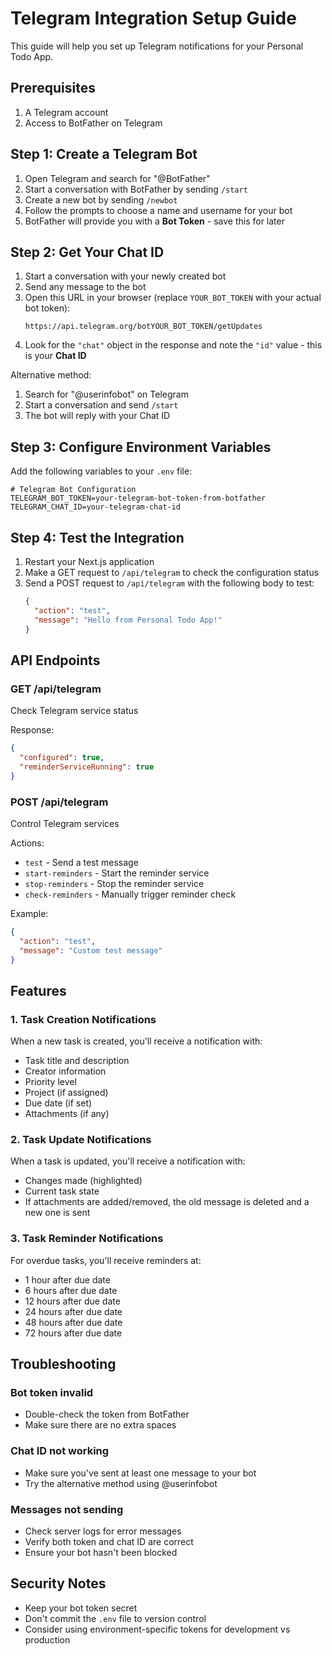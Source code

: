 # Telegram Integration Setup Guide

This guide will help you set up Telegram notifications for your Personal Todo App.

## Prerequisites

1. A Telegram account
2. Access to BotFather on Telegram

## Step 1: Create a Telegram Bot

1. Open Telegram and search for "@BotFather"
2. Start a conversation with BotFather by sending `/start`
3. Create a new bot by sending `/newbot`
4. Follow the prompts to choose a name and username for your bot
5. BotFather will provide you with a **Bot Token** - save this for later

## Step 2: Get Your Chat ID

1. Start a conversation with your newly created bot
2. Send any message to the bot
3. Open this URL in your browser (replace `YOUR_BOT_TOKEN` with your actual bot token):
   ```
   https://api.telegram.org/botYOUR_BOT_TOKEN/getUpdates
   ```
4. Look for the `"chat"` object in the response and note the `"id"` value - this is your **Chat ID**

Alternative method:
1. Search for "@userinfobot" on Telegram
2. Start a conversation and send `/start`
3. The bot will reply with your Chat ID

## Step 3: Configure Environment Variables

Add the following variables to your `.env` file:

```env
# Telegram Bot Configuration
TELEGRAM_BOT_TOKEN=your-telegram-bot-token-from-botfather
TELEGRAM_CHAT_ID=your-telegram-chat-id
```

## Step 4: Test the Integration

1. Restart your Next.js application
2. Make a GET request to `/api/telegram` to check the configuration status
3. Send a POST request to `/api/telegram` with the following body to test:
   ```json
   {
     "action": "test",
     "message": "Hello from Personal Todo App!"
   }
   ```

## API Endpoints

### GET /api/telegram
Check Telegram service status

Response:
```json
{
  "configured": true,
  "reminderServiceRunning": true
}
```

### POST /api/telegram
Control Telegram services

Actions:
- `test` - Send a test message
- `start-reminders` - Start the reminder service
- `stop-reminders` - Stop the reminder service
- `check-reminders` - Manually trigger reminder check

Example:
```json
{
  "action": "test",
  "message": "Custom test message"
}
```

## Features

### 1. Task Creation Notifications
When a new task is created, you'll receive a notification with:
- Task title and description
- Creator information
- Priority level
- Project (if assigned)
- Due date (if set)
- Attachments (if any)

### 2. Task Update Notifications
When a task is updated, you'll receive a notification with:
- Changes made (highlighted)
- Current task state
- If attachments are added/removed, the old message is deleted and a new one is sent

### 3. Task Reminder Notifications
For overdue tasks, you'll receive reminders at:
- 1 hour after due date
- 6 hours after due date
- 12 hours after due date
- 24 hours after due date
- 48 hours after due date
- 72 hours after due date

## Troubleshooting

### Bot token invalid
- Double-check the token from BotFather
- Make sure there are no extra spaces

### Chat ID not working
- Make sure you've sent at least one message to your bot
- Try the alternative method using @userinfobot

### Messages not sending
- Check server logs for error messages
- Verify both token and chat ID are correct
- Ensure your bot hasn't been blocked

## Security Notes

- Keep your bot token secret
- Don't commit the `.env` file to version control
- Consider using environment-specific tokens for development vs production
